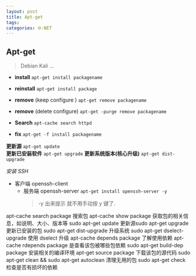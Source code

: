 ```yaml
---
layout: post
title: Apt-get
tags: 
categories: 🌐-NET
---
```


## Apt-get
> Debian Kali …

- **install**
	`apt-get install packagename`
- **reinstall** 
	`apt-get install package`

- **remove**  (keep configure )
	`apt-get remove packagename` 
- **remove**  (delete configure)
	`apt-get -purge remove packagename `

- **Search**
	`apt-cache search httpd`

- **fix**
	`apt-get -f install packagename`




**更新源**
`apt-get update`		
**更新已安装软件** 
`apt-get upgrade`
**更新系统版本(核心升级)**
`apt-get dist-upgrade`



*安装 SSH*
- 客户端 openssh-client 
	- 服务端 openssh-server
		`apt-get install openssh-server -y`
		> -y 出来提示 就不用手动按 y 键了.





apt-cache search package 搜索包
apt-cache show package 获取包的相关信息，如说明、大小、版本等
sudo apt-get update 更新源sudo apt-get upgrade 更新已安装的包
sudo apt-get dist-upgrade 升级系统
sudo apt-get dselect-upgrade 使用 dselect 升级
apt-cache depends package 了解使用依赖
apt-cache rdepends package 是查看该包被哪些包依赖
sudo apt-get build-dep package 安装相关的编译环境
apt-get source package 下载该包的源代码
sudo apt-get clean && sudo apt-get autoclean 清理无用的包
sudo apt-get check 检查是否有损坏的依赖



